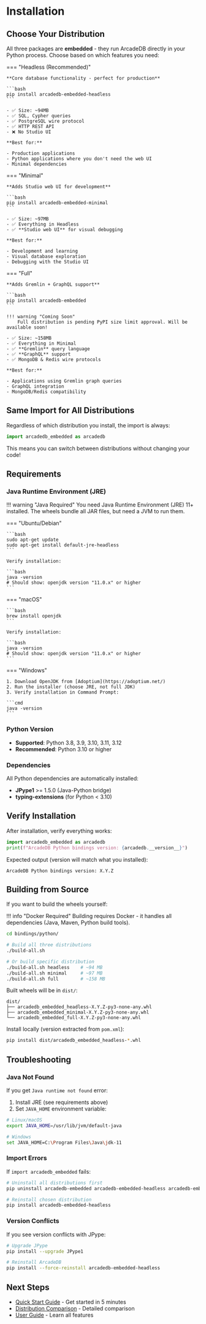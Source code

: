 # Installation

## Choose Your Distribution

All three packages are **embedded** - they run ArcadeDB directly in your Python process. Choose based on which features you need:

=== "Headless (Recommended)"

    **Core database functionality - perfect for production**

    ```bash
    pip install arcadedb-embedded-headless
    ```

    - ✅ Size: ~94MB
    - ✅ SQL, Cypher queries
    - ✅ PostgreSQL wire protocol
    - ✅ HTTP REST API
    - ❌ No Studio UI

    **Best for:**

    - Production applications
    - Python applications where you don't need the web UI
    - Minimal dependencies

=== "Minimal"

    **Adds Studio web UI for development**

    ```bash
    pip install arcadedb-embedded-minimal
    ```

    - ✅ Size: ~97MB
    - ✅ Everything in Headless
    - ✅ **Studio web UI** for visual debugging

    **Best for:**

    - Development and learning
    - Visual database exploration
    - Debugging with the Studio UI

=== "Full"

    **Adds Gremlin + GraphQL support**

    ```bash
    pip install arcadedb-embedded
    ```

    !!! warning "Coming Soon"
        Full distribution is pending PyPI size limit approval. Will be available soon!

    - ✅ Size: ~158MB
    - ✅ Everything in Minimal
    - ✅ **Gremlin** query language
    - ✅ **GraphQL** support
    - ✅ MongoDB & Redis wire protocols

    **Best for:**

    - Applications using Gremlin graph queries
    - GraphQL integration
    - MongoDB/Redis compatibility

## Same Import for All Distributions

Regardless of which distribution you install, the import is always:

```python
import arcadedb_embedded as arcadedb
```

This means you can switch between distributions without changing your code!

## Requirements

### Java Runtime Environment (JRE)

!!! warning "Java Required"
    You need Java Runtime Environment (JRE) 11+ installed. The wheels bundle all JAR files, but need a JVM to run them.

=== "Ubuntu/Debian"

    ```bash
    sudo apt-get update
    sudo apt-get install default-jre-headless
    ```

    Verify installation:

    ```bash
    java -version
    # Should show: openjdk version "11.0.x" or higher
    ```

=== "macOS"

    ```bash
    brew install openjdk
    ```

    Verify installation:

    ```bash
    java -version
    # Should show: openjdk version "11.0.x" or higher
    ```

=== "Windows"

    1. Download OpenJDK from [Adoptium](https://adoptium.net/)
    2. Run the installer (choose JRE, not full JDK)
    3. Verify installation in Command Prompt:

    ```cmd
    java -version
    ```

### Python Version

- **Supported**: Python 3.8, 3.9, 3.10, 3.11, 3.12
- **Recommended**: Python 3.10 or higher

### Dependencies

All Python dependencies are automatically installed:

- **JPype1** >= 1.5.0 (Java-Python bridge)
- **typing-extensions** (for Python < 3.10)

## Verify Installation

After installation, verify everything works:

```python
import arcadedb_embedded as arcadedb
print(f"ArcadeDB Python bindings version: {arcadedb.__version__}")
```

Expected output (version will match what you installed):

```
ArcadeDB Python bindings version: X.Y.Z
```

## Building from Source

If you want to build the wheels yourself:

!!! info "Docker Required"
    Building requires Docker - it handles all dependencies (Java, Maven, Python build tools).

```bash
cd bindings/python/

# Build all three distributions
./build-all.sh

# Or build specific distribution
./build-all.sh headless    # ~94 MB
./build-all.sh minimal     # ~97 MB
./build-all.sh full        # ~158 MB
```

Built wheels will be in `dist/`:

```
dist/
├── arcadedb_embedded_headless-X.Y.Z-py3-none-any.whl
├── arcadedb_embedded_minimal-X.Y.Z-py3-none-any.whl
└── arcadedb_embedded_full-X.Y.Z-py3-none-any.whl
```

Install locally (version extracted from `pom.xml`):

```bash
pip install dist/arcadedb_embedded_headless-*.whl
```

## Troubleshooting

### Java Not Found

If you get `Java runtime not found` error:

1. Install JRE (see requirements above)
2. Set `JAVA_HOME` environment variable:

```bash
# Linux/macOS
export JAVA_HOME=/usr/lib/jvm/default-java

# Windows
set JAVA_HOME=C:\Program Files\Java\jdk-11
```

### Import Errors

If `import arcadedb_embedded` fails:

```bash
# Uninstall all distributions first
pip uninstall arcadedb-embedded arcadedb-embedded-headless arcadedb-embedded-minimal

# Reinstall chosen distribution
pip install arcadedb-embedded-headless
```

### Version Conflicts

If you see version conflicts with JPype:

```bash
# Upgrade JPype
pip install --upgrade JPype1

# Reinstall ArcadeDB
pip install --force-reinstall arcadedb-embedded-headless
```

## Next Steps

- [Quick Start Guide](quickstart.md) - Get started in 5 minutes
- [Distribution Comparison](distributions.md) - Detailed comparison
- [User Guide](../guide/core/database.md) - Learn all features
